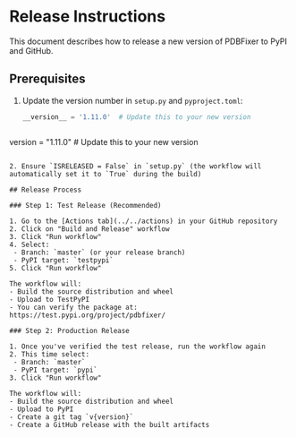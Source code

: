 # Release Instructions

This document describes how to release a new version of PDBFixer to PyPI and GitHub.

## Prerequisites

1. Update the version number in `setup.py` and `pyproject.toml`:
   ```python
   __version__ = '1.11.0'  # Update this to your new version
   ```

   ```toml
  version = "1.11.0"       # Update this to your new version
  ```

2. Ensure `ISRELEASED = False` in `setup.py` (the workflow will automatically set it to `True` during the build)

## Release Process

### Step 1: Test Release (Recommended)

1. Go to the [Actions tab](../../actions) in your GitHub repository
2. Click on "Build and Release" workflow
3. Click "Run workflow"
4. Select:
   - Branch: `master` (or your release branch)
   - PyPI target: `testpypi`
5. Click "Run workflow"

The workflow will:
- Build the source distribution and wheel
- Upload to TestPyPI
- You can verify the package at: https://test.pypi.org/project/pdbfixer/

### Step 2: Production Release

1. Once you've verified the test release, run the workflow again
2. This time select:
   - Branch: `master`
   - PyPI target: `pypi`
3. Click "Run workflow"

The workflow will:
- Build the source distribution and wheel
- Upload to PyPI
- Create a git tag `v{version}`
- Create a GitHub release with the built artifacts
